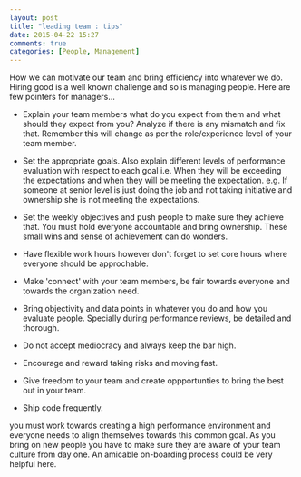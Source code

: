 ```yaml
---
layout: post
title: "leading team : tips"
date: 2015-04-22 15:27
comments: true
categories: [People, Management] 
---
```

How we can motivate our team and bring efficiency into whatever we do. Hiring good is a well known challenge and so is managing people. Here are few pointers for managers...

+ Explain your team members what do you expect from them and what should they expect from you? Analyze if there is any mismatch and fix that. Remember this will change as per the role/experience level of your team member.

+ Set the appropriate goals. Also explain different levels of performance evaluation with respect to each goal i.e. When they will be exceeding the expectations and when they will be meeting the expectation. e.g. If someone at senior level is just doing the job and not taking initiative and ownership she is not meeting the expectations.

+ Set the weekly objectives and push people to make sure they achieve that. You must hold everyone accountable and bring ownership. These small wins and sense of achievement can do wonders.

+ Have flexible work hours however don't forget to set core hours where everyone should be approchable.

+ Make 'connect' with your team members, be fair towards everyone and towards the organization need. 

+ Bring objectivity and data points in whatever you do and how you evaluate people. Specially during performance reviews, be detailed and thorough. 

+ Do not accept mediocracy and always keep the bar high. 

+ Encourage and reward taking risks and moving fast.

+ Give freedom to your team and create oppportunties to bring the best out in your team.

+ Ship code frequently.


you must work towards creating a high performance environment and everyone needs to align themselves towards this common goal. As you bring on new people you have to make sure they are aware of your team culture from day one. An amicable on-boarding process could be very helpful here.

